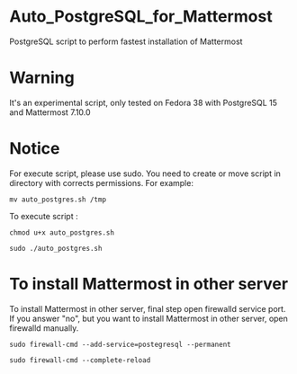 # Auto_PostgreSQL_for_Mattermost
PostgreSQL script to perform fastest installation of Mattermost 


# Warning

It's an experimental script, only tested on Fedora 38 with PostgreSQL 15 and Mattermost 7.10.0

# Notice

For execute script, please use sudo.
You need to create or move script in directory with corrects permissions.
For example: 

``` mv auto_postgres.sh /tmp ```


To execute script : 

``` chmod u+x auto_postgres.sh ```

``` sudo ./auto_postgres.sh ```

# To install Mattermost in other server

To install Mattermost in other server, final step open firewalld service port. If you answer "no", but you want to install Mattermost in other server, open firewalld manually.

``` sudo firewall-cmd --add-service=postegresql --permanent ```

``` sudo firewall-cmd --complete-reload ```
